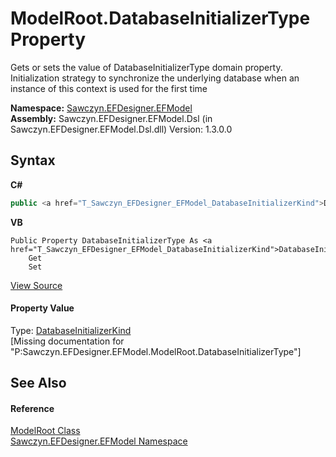 # ModelRoot.DatabaseInitializerType Property 
 

Gets or sets the value of DatabaseInitializerType domain property. Initialization strategy to synchronize the underlying database when an instance of this context is used for the first time

**Namespace:**&nbsp;<a href="N_Sawczyn_EFDesigner_EFModel">Sawczyn.EFDesigner.EFModel</a><br />**Assembly:**&nbsp;Sawczyn.EFDesigner.EFModel.Dsl (in Sawczyn.EFDesigner.EFModel.Dsl.dll) Version: 1.3.0.0

## Syntax

**C#**<br />
``` C#
public <a href="T_Sawczyn_EFDesigner_EFModel_DatabaseInitializerKind">DatabaseInitializerKind</a> DatabaseInitializerType { get; set; }
```

**VB**<br />
``` VB
Public Property DatabaseInitializerType As <a href="T_Sawczyn_EFDesigner_EFModel_DatabaseInitializerKind">DatabaseInitializerKind</a>
	Get
	Set
```

<a href="https://github.com/msawczyn/EFDesigner/tree/master/src/Dsl/GeneratedCode/DomainClasses.cs#L434" title="View the source code">View Source</a><br />

#### Property Value
Type: <a href="T_Sawczyn_EFDesigner_EFModel_DatabaseInitializerKind">DatabaseInitializerKind</a><br />\[Missing <value> documentation for "P:Sawczyn.EFDesigner.EFModel.ModelRoot.DatabaseInitializerType"\]

## See Also


#### Reference
<a href="T_Sawczyn_EFDesigner_EFModel_ModelRoot">ModelRoot Class</a><br /><a href="N_Sawczyn_EFDesigner_EFModel">Sawczyn.EFDesigner.EFModel Namespace</a><br />